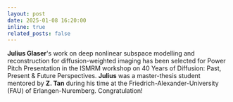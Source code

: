```yaml
---
layout: post
date: 2025-01-08 16:20:00
inline: true
related_posts: false
---
```


**Julius Glaser**'s work on deep nonlinear subspace modelling and reconstruction for diffusion-weighted imaging has been selected for Power Pitch Presentation in the ISMRM workshop on 40 Years of Diffusion: Past, Present & Future Perspectives. **Julius** was a master-thesis student mentored by **Z. Tan** during his time at the Friedrich-Alexander-University (FAU) of Erlangen-Nuremberg. Congratulation!
